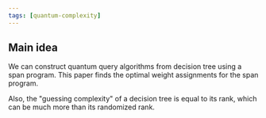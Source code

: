 ```yaml
---
tags: [quantum-complexity]
---
```


## Main idea

We can construct quantum query algorithms from decision tree using a span program. This paper finds the optimal weight assignments for the span program.

Also, the "guessing complexity" of a decision tree is equal to its rank, which can be much more than its randomized rank.
